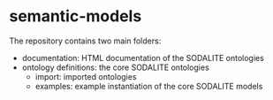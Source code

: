 # semantic-models

The repository contains two main folders:
- documentation: HTML documentation of the SODALITE ontologies
- ontology definitions: the core SODALITE ontologies
    - import: imported ontologies
    - examples: example instantiation of the core SODALITE models
 
